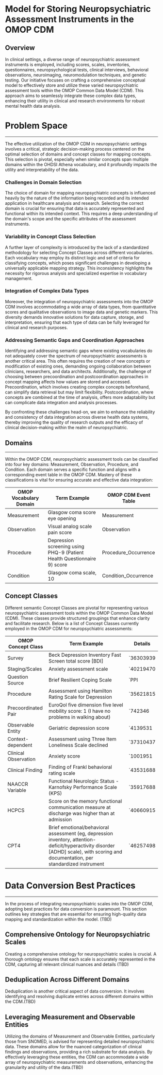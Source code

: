 # Model for Storing Neuropsychiatric Assessment Instruments in the OMOP CDM 

## Overview 

In clinical settings, a diverse range of neuropsychiatric assessment instruments is employed, including scores, scales, inventories, questionnaires, neuropsychological tests, clinical interviews, behavioral observations, neuroimaging, neuromodulation techniques, and genetic testing. Our initiative focuses on crafting a comprehensive conceptual model to effectively store and utilize these varied neuropsychiatric assessment tools within the OMOP Common Data Model (CDM). This approach aims to seamlessly integrate these complex data types, enhancing their utility in clinical and research environments for robust mental health data analysis.

# Problem Space 
----
The effective utilization of the OMOP CDM in neuropsychiatric settings involves a critical, strategic decision-making process centered on the optimal selection of domains and concept classes for mapping concepts. This selection is pivotal, especially when similar concepts span multiple domains within the OHDSI Athena vocabulary, and it profoundly impacts the utility and interpretability of the data.

### Challenges in Domain Selection

The choice of domain for mapping neuropsychiatric concepts is influenced heavily by the nature of the information being recorded and its intended application in healthcare analysis and research. Selecting the correct domain is crucial for ensuring that data is accurately represented and functional within its intended context. This requires a deep understanding of the domain's scope and the specific attributes of the assessment instruments.

### Variability in Concept Class Selection

A further layer of complexity is introduced by the lack of a standardized methodology for selecting Concept Classes across different vocabularies. Each vocabulary may employ its distinct logic and set of criteria for classifying concepts, which poses significant challenges in developing a universally applicable mapping strategy. This inconsistency highlights the necessity for rigorous analysis and specialized expertise in vocabulary management.

### Integration of Complex Data Types

Moreover, the integration of neuropsychiatric assessments into the OMOP CDM involves accommodating a wide array of data types, from quantitative scores and qualitative observations to image data and genetic markers. This diversity demands innovative solutions for data capture, storage, and interpretation, ensuring that each type of data can be fully leveraged for clinical and research purposes.

### Addressing Semantic Gaps and Coordination Approaches

Identifying and addressing semantic gaps where existing vocabularies do not adequately cover the spectrum of neuropsychiatric assessments is another critical area. This often requires the creation of new concepts or modification of existing ones, demanding ongoing collaboration between clinicians, researchers, and data architects. Additionally, the challenge of choosing between precoordination and postcoordination approaches in concept mapping affects how values are stored and accessed. Precoordination, which involves creating complex concepts beforehand, can simplify data retrieval but may limit flexibility. Postcoordination, where concepts are combined at the time of analysis, offers more adaptability but can complicate data integration and analysis processes.

By confronting these challenges head-on, we aim to enhance the reliability and consistency of data integration across diverse health data systems, thereby improving the quality of research outputs and the efficacy of clinical decision-making within the realm of neuropsychiatric.


## Domains 
----
Within the OMOP CDM, neuropsychiatric assessment tools can be classified into four key domains: Measurement, Observation, Procedure, and Condition. Each domain serves a specific function and aligns with a corresponding event table in the OMOP CDM. Mastery of these classifications is vital for ensuring accurate and effective data integration:

| OMOP Vocabulary Domain | Term Example                                             | OMOP CDM Event Table     |
|------------------------|----------------------------------------------------------|--------------------------|
| Measurement            | Glasgow coma score eye opening                           | Measurement              |
| Observation            | Visual analog scale pain score                           | Observation              |
| Procedure              | Depression screening using PHQ-9 (Patient Health Questionnaire 9) score | Procedure_Occurrence     |
| Condition              | Glasgow coma scale, 10                                   | Condition_Occurrence     |

## Concept Classes

Different semantic Concept Classes are pivotal for representing various neuropsychiatric assessment tools within the OMOP Common Data Model (CDM). These classes provide structured groupings that enhance clarity and facilitate research. Below is a list of Concept Classes currently employed in the OMOP CDM for neuropsychiatric assessments:

| OMOP Concept Class    | Term Example | Details |
|-----------------------|--------------|---------|
| Survey                | Beck Depression Inventory Fast Screen total score [BDI] | `36303939 | 89208-3 | BDI | LOINC` |
| Staging/Scales        | Anxiety assessment scale | `40219470 | OMOP5000431 | Anxiety assessment scale | OMOP Extension` |
| Question Source       | Brief Resilient Coping Scale | `PPI | 1333269 | brcs | LOINC` |
| Procedure             | Assessment using Hamilton Rating Scale for Depression | `35621815 | 763071002 | Hamilton Depression Scale | SNOMED` |
| Precoordinated Pair   | EuroQol five dimension five level mobility score: 1 (I have no problems in walking about) | `742346 | OMOP5181556 | EuroQol | OMOP Extension` |
| Observable Entity     | Geriatric depression score | `4139531 | 425402008 | Geriatric depression score | SNOMED` |
| Context-dependent     | Assessment using Three Item Loneliness Scale declined | `37310437 | 1129711000000108 | Loneliness Scale declined | SNOMED` |
| Clinical Observation  | Anxiety score | `1001951 | 94024-7 | Anxiety score | LOINC` |
| Clinical Finding      | Finding of Frankl behavioral rating scale | `43531688 | 609369008 | Frankl Scale | SNOMED` |
| NAACCR Variable       | Functional Neurologic Status - Karnofsky Performance Scale (KPS) | `35917688 | cns_other@2900 | KPS | NAACCR` |
| HCPCS                 | Score on the memory functional communication measure at discharge was higher than at admission | `40660915 | G8609 | Memory Score | HCPCS` |
| CPT4                  | Brief emotional/behavioral assessment (eg, depression inventory, attention-deficit/hyperactivity disorder [ADHD] scale), with scoring and documentation, per standardized instrument | `46257498 | 96127 | ADHD scale | CPT4` |


# Data Conversion Best Practices
----
In the process of integrating neuropsychiatric scales into the OMOP CDM, adopting best practices for data conversion is paramount. This section outlines key strategies that are essential for ensuring high-quality data mapping and standardization within the model. (TBD)

## Comprehensive Ontology for Neuropsychiatric Scales

Creating a comprehensive ontology for neuropsychiatric scales is crucial. A thorough ontology ensures that each scale is accurately represented in the CDM, capturing all relevant clinical nuances and details (TBD)

## Deduplication Across Different Domains

Deduplication is another critical aspect of data conversion. It involves identifying and resolving duplicate entries across different domains within the CDM.(TBD)

## Leveraging Measurement and Observable Entities

Utilizing the domains of Measurement and Observable Entities, particularly those from SNOMED, is advised for representing detailed neuropsychiatric data. These domains allow for the nuanced categorization of clinical findings and observations, providing a rich substrate for data analysis. By effectively leveraging these entities, the CDM can accommodate a wide array of neuropsychiatric measurements and observations, enhancing the granularity and utility of the data.(TBD)

